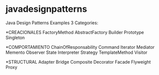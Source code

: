 # javadesignpatterns
Java Design Patterns Examples
3 Categories:

*CREACIONALES
FactoryMethod
AbstractFactory
Builder
Prototype
Singleton

*COMPORTAMIENTO
ChainOfResponsability
Command
Iterator
Mediator
Memento
Observer
State
Interpreter
Strategy
TemplateMethod
Visitor

*STRUCTURAL
Adapter
Bridge
Composite
Decorator
Facade
Flyweight
Proxy

